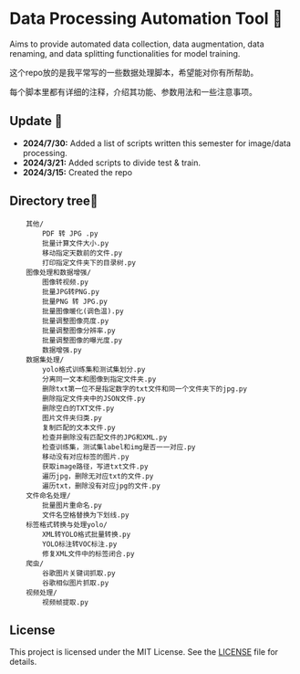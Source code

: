 # Data Processing Automation Tool 🤖

Aims to provide automated data collection, data augmentation, data renaming, and data splitting functionalities for model training.

这个repo放的是我平常写的一些数据处理脚本，希望能对你有所帮助。

每个脚本里都有详细的注释，介绍其功能、参数用法和一些注意事项。

## Update 🤗

- **2024/7/30:** Added a list of scripts written this semester for image/data processing.
- **2024/3/21:** Added scripts to divide test & train.
- **2024/3/15:** Created the repo

## Directory tree🧐

```
    其他/
        PDF 转 JPG .py
        批量计算文件大小.py
        移动指定天数前的文件.py
        打印指定文件夹下的目录树.py
    图像处理和数据增强/
        图像转视频.py
        批量JPG转PNG.py
        批量PNG 转 JPG.py
        批量图像暖化(调色温).py
        批量调整图像亮度.py
        批量调整图像分辨率.py
        批量调整图像的曝光度.py
        数据增强.py
    数据集处理/
        yolo格式训练集和测试集划分.py
        分离同一文本和图像到指定文件夹.py
        删除txt第一位不是指定数字的txt文件和同一个文件夹下的jpg.py
        删除指定文件夹中的JSON文件.py
        删除空白的TXT文件.py
        图片文件夹归类.py
        复制匹配的文本文件.py
        检查并删除没有匹配文件的JPG和XML.py
        检查训练集，测试集label和img是否一一对应.py
        移动没有对应标签的图片.py
        获取image路径，写进txt文件.py
        遍历jpg，删除无对应txt的文件.py
        遍历txt，删除没有对应jpg的文件.py
    文件命名处理/
        批量图片重命名.py
        文件名空格替换为下划线.py
    标签格式转换与处理yolo/
        XML转YOLO格式批量转换.py
        YOLO标注转VOC标注.py
        修复XML文件中的标签闭合.py
    爬虫/
        谷歌图片关键词抓取.py
        谷歌相似图片抓取.py
    视频处理/
        视频帧提取.py
```

## License

This project is licensed under the MIT License. See the [LICENSE](LICENSE) file for details.
